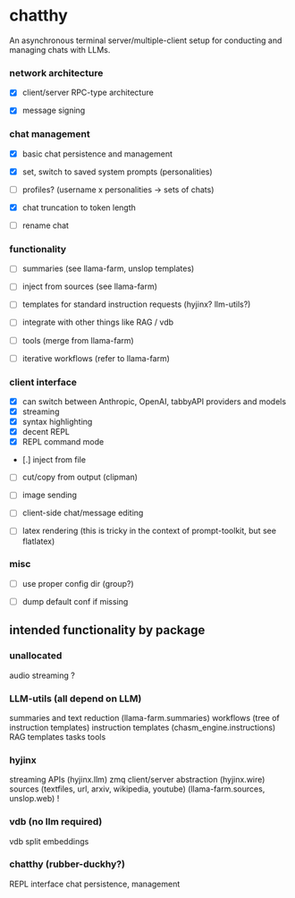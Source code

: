 # chatthy

An asynchronous terminal server/multiple-client setup for conducting and managing chats with LLMs.


### network architecture

- [x] client/server RPC-type architecture
- [x] message signing


### chat management

- [x] basic chat persistence and management
- [x] set, switch to saved system prompts (personalities)
- [ ] profiles? (username x personalities -> sets of chats)
- [x] chat truncation to token length
- [ ] rename chat


### functionality

- [ ] summaries (see llama-farm, unslop templates)
- [ ] inject from sources (see llama-farm)
- [ ] templates for standard instruction requests (hyjinx? llm-utils?)
- [ ] integrate with other things like RAG / vdb
- [ ] tools (merge from llama-farm)
- [ ] iterative workflows (refer to llama-farm)


### client interface

- [x] can switch between Anthropic, OpenAI, tabbyAPI providers and models
- [x] streaming
- [x] syntax highlighting
- [x] decent REPL
- [x] REPL command mode
- [.] inject from file
- [ ] cut/copy from output (clipman)
- [ ] image sending
- [ ] client-side chat/message editing
- [ ] latex rendering (this is tricky in the context of prompt-toolkit, but see flatlatex)


### misc

- [ ] use proper config dir (group?)
- [ ] dump default conf if missing



## intended functionality by package


### unallocated

audio streaming ?


### LLM-utils (all depend on LLM)

summaries and text reduction (llama-farm.summaries) 
workflows (tree of instruction templates)
instruction templates (chasm_engine.instructions)
RAG templates
tasks
tools


### hyjinx

streaming APIs (hyjinx.llm)
zmq client/server abstraction (hyjinx.wire)
sources (textfiles, url, arxiv, wikipedia, youtube) (llama-farm.sources, unslop.web) !


### vdb (no llm required)

vdb
split
embeddings


### chatthy (rubber-duckhy?)

REPL interface
chat persistence, management

